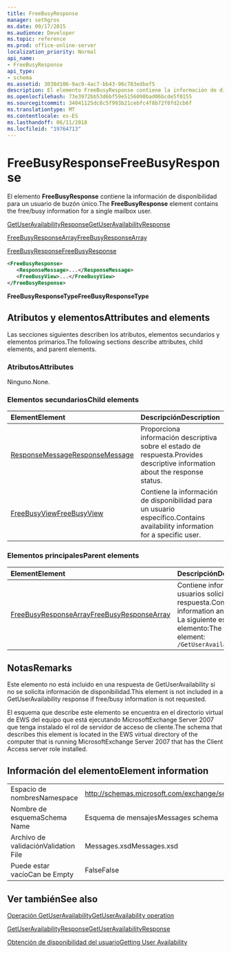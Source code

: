 ```yaml
---
title: FreeBusyResponse
manager: sethgros
ms.date: 09/17/2015
ms.audience: Developer
ms.topic: reference
ms.prod: office-online-server
localization_priority: Normal
api_name:
- FreeBusyResponse
api_type:
- schema
ms.assetid: 3038d106-9ac9-4ac7-bb43-96c783edbef5
description: El elemento FreeBusyResponse contiene la información de disponibilidad para un usuario de buzón único.
ms.openlocfilehash: 73e3972bb53d6bf59e5156098bad06bcde5f0155
ms.sourcegitcommit: 34041125dc8c5f993b21cebfc4f8b72f0fd2cb6f
ms.translationtype: MT
ms.contentlocale: es-ES
ms.lasthandoff: 06/11/2018
ms.locfileid: "19764713"
---
```

# <a name="freebusyresponse"></a><span data-ttu-id="ed55b-103">FreeBusyResponse</span><span class="sxs-lookup"><span data-stu-id="ed55b-103">FreeBusyResponse</span></span>

<span data-ttu-id="ed55b-104">El elemento **FreeBusyResponse** contiene la información de disponibilidad para un usuario de buzón único.</span><span class="sxs-lookup"><span data-stu-id="ed55b-104">The **FreeBusyResponse** element contains the free/busy information for a single mailbox user.</span></span> 
  
[<span data-ttu-id="ed55b-105">GetUserAvailabilityResponse</span><span class="sxs-lookup"><span data-stu-id="ed55b-105">GetUserAvailabilityResponse</span></span>](getuseravailabilityresponse.md)
  
[<span data-ttu-id="ed55b-106">FreeBusyResponseArray</span><span class="sxs-lookup"><span data-stu-id="ed55b-106">FreeBusyResponseArray</span></span>](freebusyresponsearray.md)
  
[<span data-ttu-id="ed55b-107">FreeBusyResponse</span><span class="sxs-lookup"><span data-stu-id="ed55b-107">FreeBusyResponse</span></span>](freebusyresponse.md)
  
```xml
<FreeBusyResponse>
   <ResponseMessage>...</ResponseMessage>
   <FreeBusyView>...</FreeBusyView>
</FreeBusyResponse>
```

 <span data-ttu-id="ed55b-108">**FreeBusyResponseType**</span><span class="sxs-lookup"><span data-stu-id="ed55b-108">**FreeBusyResponseType**</span></span>
## <a name="attributes-and-elements"></a><span data-ttu-id="ed55b-109">Atributos y elementos</span><span class="sxs-lookup"><span data-stu-id="ed55b-109">Attributes and elements</span></span>

<span data-ttu-id="ed55b-110">Las secciones siguientes describen los atributos, elementos secundarios y elementos primarios.</span><span class="sxs-lookup"><span data-stu-id="ed55b-110">The following sections describe attributes, child elements, and parent elements.</span></span>
  
### <a name="attributes"></a><span data-ttu-id="ed55b-111">Atributos</span><span class="sxs-lookup"><span data-stu-id="ed55b-111">Attributes</span></span>

<span data-ttu-id="ed55b-112">Ninguno.</span><span class="sxs-lookup"><span data-stu-id="ed55b-112">None.</span></span>
  
### <a name="child-elements"></a><span data-ttu-id="ed55b-113">Elementos secundarios</span><span class="sxs-lookup"><span data-stu-id="ed55b-113">Child elements</span></span>

|<span data-ttu-id="ed55b-114">**Element**</span><span class="sxs-lookup"><span data-stu-id="ed55b-114">**Element**</span></span>|<span data-ttu-id="ed55b-115">**Descripción**</span><span class="sxs-lookup"><span data-stu-id="ed55b-115">**Description**</span></span>|
|:-----|:-----|
|[<span data-ttu-id="ed55b-116">ResponseMessage</span><span class="sxs-lookup"><span data-stu-id="ed55b-116">ResponseMessage</span></span>](responsemessage.md) <br/> |<span data-ttu-id="ed55b-117">Proporciona información descriptiva sobre el estado de respuesta.</span><span class="sxs-lookup"><span data-stu-id="ed55b-117">Provides descriptive information about the response status.</span></span>  <br/> |
|[<span data-ttu-id="ed55b-118">FreeBusyView</span><span class="sxs-lookup"><span data-stu-id="ed55b-118">FreeBusyView</span></span>](freebusyview.md) <br/> |<span data-ttu-id="ed55b-119">Contiene la información de disponibilidad para un usuario específico.</span><span class="sxs-lookup"><span data-stu-id="ed55b-119">Contains availability information for a specific user.</span></span>  <br/> |
   
### <a name="parent-elements"></a><span data-ttu-id="ed55b-120">Elementos principales</span><span class="sxs-lookup"><span data-stu-id="ed55b-120">Parent elements</span></span>

|<span data-ttu-id="ed55b-121">**Element**</span><span class="sxs-lookup"><span data-stu-id="ed55b-121">**Element**</span></span>|<span data-ttu-id="ed55b-122">**Descripción**</span><span class="sxs-lookup"><span data-stu-id="ed55b-122">**Description**</span></span>|
|:-----|:-----|
|[<span data-ttu-id="ed55b-123">FreeBusyResponseArray</span><span class="sxs-lookup"><span data-stu-id="ed55b-123">FreeBusyResponseArray</span></span>](freebusyresponsearray.md) <br/> |<span data-ttu-id="ed55b-124">Contiene información sobre la disponibilidad de los usuarios solicitado y el estado de la respuesta.</span><span class="sxs-lookup"><span data-stu-id="ed55b-124">Contains the requested users' availability information and the response status.</span></span>  <br/> <span data-ttu-id="ed55b-125">La siguiente es la expresión de XPath para este elemento:</span><span class="sxs-lookup"><span data-stu-id="ed55b-125">The following is the XPath expression to this element:</span></span>  <br/>  `/GetUserAvailabilityResponse/FreeBusyResponseArray` <br/> |
   
## <a name="remarks"></a><span data-ttu-id="ed55b-126">Notas</span><span class="sxs-lookup"><span data-stu-id="ed55b-126">Remarks</span></span>

<span data-ttu-id="ed55b-127">Este elemento no está incluido en una respuesta de GetUserAvailability si no se solicita información de disponibilidad.</span><span class="sxs-lookup"><span data-stu-id="ed55b-127">This element is not included in a GetUserAvailability response if free/busy information is not requested.</span></span>
  
<span data-ttu-id="ed55b-128">El esquema que describe este elemento se encuentra en el directorio virtual de EWS del equipo que está ejecutando MicrosoftExchange Server 2007 que tenga instalado el rol de servidor de acceso de cliente.</span><span class="sxs-lookup"><span data-stu-id="ed55b-128">The schema that describes this element is located in the EWS virtual directory of the computer that is running MicrosoftExchange Server 2007 that has the Client Access server role installed.</span></span>
  
## <a name="element-information"></a><span data-ttu-id="ed55b-129">Información del elemento</span><span class="sxs-lookup"><span data-stu-id="ed55b-129">Element information</span></span>

|||
|:-----|:-----|
|<span data-ttu-id="ed55b-130">Espacio de nombres</span><span class="sxs-lookup"><span data-stu-id="ed55b-130">Namespace</span></span>  <br/> |http://schemas.microsoft.com/exchange/services/2006/messages  <br/> |
|<span data-ttu-id="ed55b-131">Nombre de esquema</span><span class="sxs-lookup"><span data-stu-id="ed55b-131">Schema Name</span></span>  <br/> |<span data-ttu-id="ed55b-132">Esquema de mensajes</span><span class="sxs-lookup"><span data-stu-id="ed55b-132">Messages schema</span></span>  <br/> |
|<span data-ttu-id="ed55b-133">Archivo de validación</span><span class="sxs-lookup"><span data-stu-id="ed55b-133">Validation File</span></span>  <br/> |<span data-ttu-id="ed55b-134">Messages.xsd</span><span class="sxs-lookup"><span data-stu-id="ed55b-134">Messages.xsd</span></span>  <br/> |
|<span data-ttu-id="ed55b-135">Puede estar vacío</span><span class="sxs-lookup"><span data-stu-id="ed55b-135">Can be Empty</span></span>  <br/> |<span data-ttu-id="ed55b-136">False</span><span class="sxs-lookup"><span data-stu-id="ed55b-136">False</span></span>  <br/> |
   
## <a name="see-also"></a><span data-ttu-id="ed55b-137">Ver también</span><span class="sxs-lookup"><span data-stu-id="ed55b-137">See also</span></span>



[<span data-ttu-id="ed55b-138">Operación GetUserAvailability</span><span class="sxs-lookup"><span data-stu-id="ed55b-138">GetUserAvailability operation</span></span>](getuseravailability-operation.md)
  
[<span data-ttu-id="ed55b-139">GetUserAvailabilityResponse</span><span class="sxs-lookup"><span data-stu-id="ed55b-139">GetUserAvailabilityResponse</span></span>](getuseravailabilityresponse.md)


[<span data-ttu-id="ed55b-140">Obtención de disponibilidad del usuario</span><span class="sxs-lookup"><span data-stu-id="ed55b-140">Getting User Availability</span></span>](http://msdn.microsoft.com/library/d4133fcb-9b0f-4e6b-aadf-a389da83516a%28Office.15%29.aspx)

